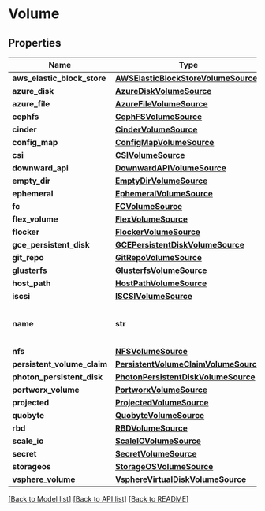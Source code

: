 # Volume

## Properties
Name | Type | Description | Notes
------------ | ------------- | ------------- | -------------
**aws_elastic_block_store** | [**AWSElasticBlockStoreVolumeSource**](AWSElasticBlockStoreVolumeSource.md) |  | [optional] 
**azure_disk** | [**AzureDiskVolumeSource**](AzureDiskVolumeSource.md) |  | [optional] 
**azure_file** | [**AzureFileVolumeSource**](AzureFileVolumeSource.md) |  | [optional] 
**cephfs** | [**CephFSVolumeSource**](CephFSVolumeSource.md) |  | [optional] 
**cinder** | [**CinderVolumeSource**](CinderVolumeSource.md) |  | [optional] 
**config_map** | [**ConfigMapVolumeSource**](ConfigMapVolumeSource.md) |  | [optional] 
**csi** | [**CSIVolumeSource**](CSIVolumeSource.md) |  | [optional] 
**downward_api** | [**DownwardAPIVolumeSource**](DownwardAPIVolumeSource.md) |  | [optional] 
**empty_dir** | [**EmptyDirVolumeSource**](EmptyDirVolumeSource.md) |  | [optional] 
**ephemeral** | [**EphemeralVolumeSource**](EphemeralVolumeSource.md) |  | [optional] 
**fc** | [**FCVolumeSource**](FCVolumeSource.md) |  | [optional] 
**flex_volume** | [**FlexVolumeSource**](FlexVolumeSource.md) |  | [optional] 
**flocker** | [**FlockerVolumeSource**](FlockerVolumeSource.md) |  | [optional] 
**gce_persistent_disk** | [**GCEPersistentDiskVolumeSource**](GCEPersistentDiskVolumeSource.md) |  | [optional] 
**git_repo** | [**GitRepoVolumeSource**](GitRepoVolumeSource.md) |  | [optional] 
**glusterfs** | [**GlusterfsVolumeSource**](GlusterfsVolumeSource.md) |  | [optional] 
**host_path** | [**HostPathVolumeSource**](HostPathVolumeSource.md) |  | [optional] 
**iscsi** | [**ISCSIVolumeSource**](ISCSIVolumeSource.md) |  | [optional] 
**name** | **str** | Volume&#39;s name. Must be a DNS_LABEL and unique within the pod. More info: https://kubernetes.io/docs/concepts/overview/working-with-objects/names/#names | [optional] 
**nfs** | [**NFSVolumeSource**](NFSVolumeSource.md) |  | [optional] 
**persistent_volume_claim** | [**PersistentVolumeClaimVolumeSource**](PersistentVolumeClaimVolumeSource.md) |  | [optional] 
**photon_persistent_disk** | [**PhotonPersistentDiskVolumeSource**](PhotonPersistentDiskVolumeSource.md) |  | [optional] 
**portworx_volume** | [**PortworxVolumeSource**](PortworxVolumeSource.md) |  | [optional] 
**projected** | [**ProjectedVolumeSource**](ProjectedVolumeSource.md) |  | [optional] 
**quobyte** | [**QuobyteVolumeSource**](QuobyteVolumeSource.md) |  | [optional] 
**rbd** | [**RBDVolumeSource**](RBDVolumeSource.md) |  | [optional] 
**scale_io** | [**ScaleIOVolumeSource**](ScaleIOVolumeSource.md) |  | [optional] 
**secret** | [**SecretVolumeSource**](SecretVolumeSource.md) |  | [optional] 
**storageos** | [**StorageOSVolumeSource**](StorageOSVolumeSource.md) |  | [optional] 
**vsphere_volume** | [**VsphereVirtualDiskVolumeSource**](VsphereVirtualDiskVolumeSource.md) |  | [optional] 

[[Back to Model list]](../README.md#documentation-for-models) [[Back to API list]](../README.md#documentation-for-api-endpoints) [[Back to README]](../README.md)


